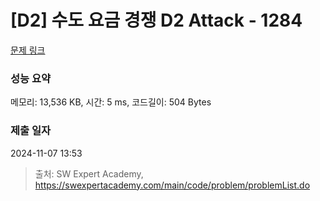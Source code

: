 # [D2] 수도 요금 경쟁 D2 Attack - 1284 

[문제 링크](https://swexpertacademy.com/main/code/problem/problemDetail.do?contestProbId=AV189xUaI8UCFAZN) 

### 성능 요약

메모리: 13,536 KB, 시간: 5 ms, 코드길이: 504 Bytes

### 제출 일자

2024-11-07 13:53



> 출처: SW Expert Academy, https://swexpertacademy.com/main/code/problem/problemList.do